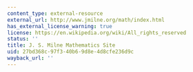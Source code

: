 ```yaml
---
content_type: external-resource
external_url: http://www.jmilne.org/math/index.html
has_external_license_warning: true
license: https://en.wikipedia.org/wiki/All_rights_reserved
status: ''
title: J. S. Milne Mathematics Site
uid: 27bd368c-97f3-40b6-9d8e-4d8cfe236d9c
wayback_url: ''
---
```

